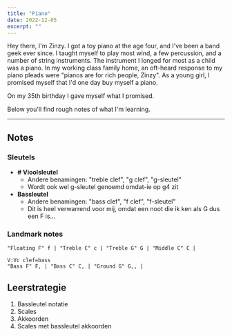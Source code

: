 ```yaml
---
title: "Piano"
date: 2022-12-05
excerpt: ""
---
```

Hey there, I'm Zinzy. I got a toy piano at the age four, and I've been a band geek ever since. I taught myself to play most wind, a few percussion, and a number of string instruments. The instrument I longed for most as a child was a piano. In my working class family home, an oft-heard response to my piano pleads were "pianos are for rich people, Zinzy". As a young girl, I promised myself that I'd one day buy myself a piano.

On my 35th birthday I gave myself what I promised. 

Below you'll find rough notes of what I'm learning.


--- 

## Notes

### Sleutels
- **# Vioolsleutel**
	- Andere benamingen: "treble clef", "g clef", "g-sleutel"
	- Wordt ook wel g-sleutel genoemd omdat-ie op g4 zit
- **Bassleutel**
	- Andere benamingen: "bass clef", "f clef", "f-sleutel"
	- Dit is heel verwarrend voor mij, omdat een noot die ik ken als G dus een F is...

### Landmark notes
```music-abc
"Floating F" f | "Treble C" c | "Treble G" G | "Middle C" C |
```
```music-abc
V:Vc clef=bass
"Bass F" F, | "Bass C" C, | "Ground G" G,, |
```



## Leerstrategie
1. Bassleutel notatie
2. Scales 
3. Akkoorden
4. Scales met bassleutel akkoorden